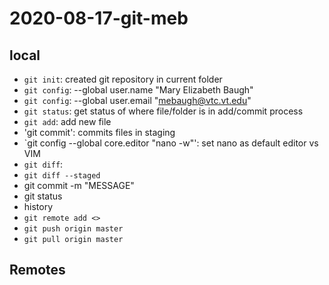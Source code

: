 # 2020-08-17-git-meb
## local

- `git init`: created git repository in current folder
- `git config`: --global user.name "Mary Elizabeth Baugh"
- `git config`: --global user.email "mebaugh@vtc.vt.edu"
- `git status`: get status of where file/folder is in add/commit process
- `git add`: add new file
- 'git commit': commits files in staging 
- `git config --global  core.editor "nano -w"': set nano as default editor vs VIM 
- `git diff`:
- `git diff --staged`
- git commit -m "MESSAGE"
- git status
- history
- `git remote add <>`
- `git push origin master`
- `git pull origin master`

## Remotes
